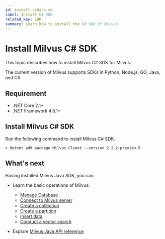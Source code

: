 ```yaml
---
id: install-csharp.md
label: Install C# SDK
related_key: SDK
summary: Learn how to install the C# SDK of Milvus.
---
```


# Install Milvus C# SDK

This topic describes how to install Milvus C# SDK for Milvus.

The current version of Milvus supports SDKs in Python, Node.js, GO, Java, and C#.

## Requirement

- .NET Core 2.1+
- .NET Framework 4.6.1+

## Install Milvus C# SDK

Run the following command to install Milvus C# SDK.

```shell
> dotnet add package Milvus.Client --version 2.2.2-preview.5
```

## What's next

Having installed Milvus Java SDK, you can:

- Learn the basic operations of Milvus:
  - [Manage Database](manage_databases.md)
  - [Connect to Milvus server](manage_connection.md)
  - [Create a collection](create_collection.md)
  - [Create a partition](create_partition.md)
  - [Insert data](insert_data.md)
  - [Conduct a vector search](search.md)

- Explore [Milvus Java API reference](/api-reference/java/v2.2.x/About.md)


